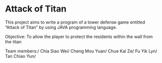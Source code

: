 # Attack of Titan
This project aims to write a program of a tower defense game entitled “Attack of Titan” by using JAVA programming language. 

Objective: To allow the player to protect the residents within the wall from the titan

Team members:/
Chia Siao Wei/
Cheng Mou Yuan/
Chue Kai Ze/
Fu Yik Lyn/
Tan Chiao Yun/
